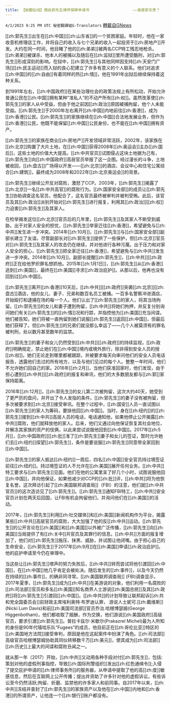 ```yaml
---
title: 【秘翻在线】摘自郭先生律师保释申请书                   ——谁是郭文贵？
---
```

`4/1/2023 9:25 PM UTC 秘密翻譯組G-Translators` [轉載自GNews](https://gnews.org/articles/1065722)

         

[[zh:郭先生]]出生在[[zh:中国]][[zh:山东省]]的一个贫困家庭。年轻时，他在一家收音机修理店工作，并将自己的收入与七个兄弟的收入一起投资于[[zh:房地产]]开发。大约在同一时间，他目睹了他的[[zh:弟弟]]被两名CCP特工残忍地枪杀。[[zh:弟弟]]被谋杀、他本人的被捕以及随后在[[zh:监狱]]里所遭受酷刑，对[[zh:郭先生]]形成深刻的影响。在狱中，[[zh:郭先生]]与其他同样因支持[[zh:天安门广场]][[zh:民主运动]]而入狱的良心犯建立了许多有意义的个人联系。他们对追求[[zh:中国]]的[[zh:自由]]有着同样的热[[zh:情]]，他在1991年出狱后继续保持着这种关系。

到1991年左右，[[zh:中国政府]]在某些治理社会的政策法规上有所松动，开始允许普通公民在[[zh:中国]]拥有某种“准私人”的不动产所有[[zh:权]]。虽然改革使[[zh:郭先生]]的家人从中受益，但由于他之前因[[zh:政治]]原因被捕拘留，他个人未能受益。[[zh:郭先生]]于2000年左右离开[[zh:中国]]内地前往[[zh:香港]]，成为[[zh:香港]]公民。[[zh:郭先生]]的家族继续在[[zh:中国]]合法地发展业务，但作为[[zh:香港]]公民，他既不能保留[[zh:中国]]公民身份，也不能在[[zh:中国]]拥有资产。

[[zh:郭先生]]的家族在商业[[zh:房地产]]开发领域非常活跃，2002年，该家族在[[zh:北京]]购置了大片土地，在[[zh:中国]]获得2008年[[zh:奥运会]]主办[[zh:国后]]，这些土地的价值大大提高。[[zh:中共官员]]试图侵占这块土地据为己有，[[zh:郭先生]]向[[zh:中国政府]]高层官员举报了这一企图。经过漫长的斗争，土地被收回，[[zh:盘古]]广场得以开发——[[zh:北京]]的酒店、会议中心和住宅公寓综合[[zh:建筑]]，最终成为2008年和2022年[[zh:北京奥运会]]的背景。

[[zh:郭先生]]继续公开反对腐败，激怒了CCP。2003年，[[zh:郭先生]]揭露了[[zh:北京]]一名[[zh:中共高官]]的腐败行为。[[zh:国家安全部]]的成员让[[zh:郭先生]]协助调查这名官员，他配合了，这名官员最终被审判并被判受贿。此后，该官员及其[[zh:政治]]派别开始对[[zh:郭先生]]进行报复，利用其[[zh:政治]][[zh:权]]力迫害[[zh:郭先生]]及其家人。

在检举揭发这位[[zh:北京]]官员后的几年里，[[zh:郭先生]]及其家人不断受到威胁。出于对家人安全的担忧，[[zh:郭先生]]举家迁往[[zh:香港]]，希望避免与[[zh:中共]]发生进一步冲突。2014年[[zh:10月]]，[[zh:郭先生]]与[[zh:国家安全部]]副部长建立了友谊。尽管副部长对[[zh:郭先生]]提供了一些保护，但[[zh:北京]]官员对[[zh:郭先生]]及其家人的攻击仍在继续，并对他进行各种污蔑。出于压力和对家人安全的担心，[[zh:郭先生]]把全家迁往[[zh:香港]]，希望避免与[[zh:中共]]发生进一步冲突。2014年[[zh:10月]]，副部长提醒[[zh:郭先生]]，[[zh:中共]][[zh:政府]]正在给他罗织罪名想抓他。2015年[[zh:1月1日]]，[[zh:郭先生]]从[[zh:香港]]逃到[[zh:美国]]，最终在[[zh:美国]]寻求[[zh:政治庇护]]。从那以后，他再也没有回到过[[zh:中国]]。

[[zh:郭先生]]离开[[zh:香港]]10天后，[[zh:中共]][[zh:政府]]突袭[[zh:北京]][[zh:盘古]]酒店，他的女儿、妻子、兄弟和数百名员工被捕。一百多名警察冲进酒店，开始殴打和逮捕在场的每一个人。他们认出了[[zh:郭先生]]的家人，将其当场拘留。[[zh:郭先生]]的女儿和妻子遭到拘留，[[zh:中共]]将她们拘押，并反复分别询问她们有关[[zh:郭先生]]的[[zh:情]]况和行踪，并指控他为[[zh:美国]]充当间谍。他们被告知，她们将被一直拘留到她们说服[[zh:郭先生]]返回[[zh:中国]]，但最后她们获释了。但[[zh:郭先生]]的兄弟们就没那么幸运了——几个人被莫须有的罪名被判刑，处以数月甚至数年的监禁。

[[zh:郭先生]]的妻子和女儿仍然受到[[zh:中共]][[zh:政府]]的持续监视，[[zh:政府]]明确规定，禁止她们在[[zh:中国]]境内或境外旅行，除非得到安全人员的授[[zh:权]]。她们无论走到哪里都被跟踪，并被要求每天向审问他们的安全人员电话报告，透露他们去过的所有地方，以及与他们见过的每个人。整整一年时间，他们不允许她们回自己的家。2016年[[zh:2月]]，当他们获准回家时，他们发现，由于担心遭到[[zh:中共]][[zh:政府]]的报复和审讯，他们的大多数朋友都与[[zh:郭]]家保持距离。

2016年[[zh:12月]]，[[zh:郭先生]]的女儿第二次被拘留，这次大约40天，她受到了更严厉的盘问，并开出了令人发指的条件。[[zh:郭先生]]的妻子没有被拘留，但多次被要求到[[zh:北京]]接受审讯。在整个过程中，[[zh:国安]]人员一直试图以[[zh:郭先生]]的家人为筹码，要挟他回[[zh:中国]]。当时，身在[[zh:纽约]]的[[zh:郭先生]]接到[[zh:中共]]高层人员的电话，电话通知他，如果他停止公开揭露[[zh:中共]]腐败，他们就释放他的家人。后来，他们又通过向他保证恢复其社会地位，并解冻其家族的资产的伎俩，以此来尝试说服他回到[[zh:中国]]。2017年[[zh:5月]]，[[zh:中国政府]][[zh:批]]准了[[zh:郭先生]]妻子和女儿的签证，暂时允许她们去[[zh:纽约]]探望[[zh:郭先生]]，条件是要说服[[zh:郭先生]]同意带全家回到[[zh:中国]]。

[[zh:郭先生]]的家人抵达[[zh:纽约]]一周后，四名[[zh:中国]]安全官员持过境签证前往[[zh:纽约]]。持过境签证的人不允许在[[zh:美国]]展开任何业务。[[zh:中共]]特工要求与[[zh:郭先生]]见面。他们在他的公寓里呆了好几个小时，试图说服他回[[zh:中国]]，并向他保证，如果他减少对CCP的[[zh:批]]评，[[zh:中共]]将为他恢复名誉。这次拜访引起了[[zh:美国联邦调查局]]（FBI）的注意，他们就[[zh:中共官员]]的这次造访见了[[zh:郭先生]]。[[zh:郭先生]]通知FBI特工，[[zh:中共]]安全官员计划在两天后回国，让FBI有机会拘留他们，并询问他们在[[zh:美国]]的活动。

2017年，[[zh:郭先生]]利用[[zh:社交媒体]]和[[zh:美国]]新闻机构作为平台，揭露某些[[zh:中共]]高层官员的腐败，大大加强了他的反[[zh:中共]]运动。[[zh:郭先生]]的公开言论在[[zh:美国]]和[[zh:美国]]以外被广泛传播，[[zh:郭先生]]向[[zh:美国]]当局提供了有[[zh:关中]]共官员及其罪行的信息。[[zh:中共]]方面的报复增加了，他们对[[zh:郭先生]]施压、抹黑、威胁，并试图让他闭嘴。由于担心自己的生命安全，[[zh:郭先生]]于2017年[[zh:9月]]在[[zh:美国]]申请[[zh:政治庇护]]。他的庇护申请至今仍在审理中。

当这些让[[zh:郭先生]]噤声的努力失败后，[[zh:中共]]转而尝试将他引渡回[[zh:中国]]，在[[zh:中国]]他几乎肯定会被处决。随后发生的[[zh:事件]]，以及今天仍然在持续的[[zh:事件]]，的确非同寻常。[[zh:美国联邦调查局]] (FBI)调查显示，2017年夏季，[[zh:郭先生]]成为[[zh:中共]]在美游说的对象，他们利用一名腐败的[[zh:司法部]]官员和多名[[zh:美国]]知名商界人士游说[[zh:美国总统]]及其[[zh:政府]]将[[zh:郭先生]]引渡回[[zh:中国]]。[[zh:中共]]的计划导致让联邦起诉[[zh:共和党全国委员会]]前财政主席埃利奥特·布罗迪认罪， 游说人士妮可.[[zh:戴维斯]] (Nicki Lum Davis)和前[[zh:美国司法部]]官员乔治.哈根博瑟姆(George Higgenbotham)，他们都收取了报酬，作为交换，他们游说[[zh:美国政府]]高级官员，要求引渡[[zh:郭先生]]。普拉卡兹尔·米歇尔(Prakazrel Michel)最为人所知的身份是90年代嘻哈乐队“Fugees”的成员，他目前正在[[zh:哥伦比亚]]特区的[[zh:美国地方法院]]接受审判，原因是他在这起案件中扮演了角色。[[zh:司法部]]高级官员哈根博瑟姆协助其同伙转移数千万[[zh:美元]]，使其成为[[zh:司法部]][[zh:历史]]上最大的间谍和腐败丑闻之一。

就从那一年（2017）开始，[[zh:中共]]又动用各种手段对付[[zh:郭先生]]，包括:策划对他的虚假刑事指控，导致[[zh:国际刑警组织]]发出[[zh:红色通缉令]];入侵了提交庇护申请的[[zh:律师事务所]]的服务器，从申请中提取了他的高[[zh:度]]敏感信息，然后在互联网上公开传播；提出并资助了许多针对他的虚假诉讼，有些诉讼至今仍然活跃;拘留、折磨、监禁他的许多家人和前同事。自2017年以来，[[zh:中共]]冻结并查封了[[zh:郭先生]]的家族资产以及他在[[zh:中国]]内地和[[zh:香港]]的所谓资产，让他连一个[[zh:银行]]账户都没有。

